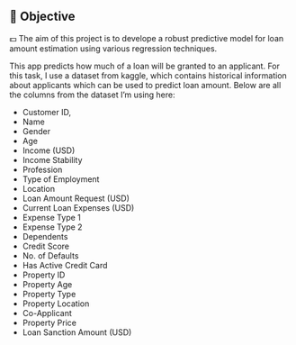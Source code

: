 
## 🎯 Objective

💵 The aim of this project is to develope a robust predictive model for loan amount estimation using various regression techniques.

This app predicts how much of a loan will be granted to an applicant. For this task, I use a dataset from kaggle, which contains historical information about applicants which can be used to predict loan amount. Below are all the columns from the dataset I’m using here:

- Customer ID,
- Name
- Gender
- Age
- Income (USD)
- Income Stability
- Profession
- Type of Employment
- Location 
- Loan Amount Request (USD)
- Current Loan Expenses (USD)
- Expense Type 1 
- Expense Type 2
- Dependents
- Credit Score
- No. of Defaults
- Has Active Credit Card
- Property ID
- Property Age
- Property Type
- Property Location
- Co-Applicant
- Property Price 
- Loan Sanction Amount (USD)

